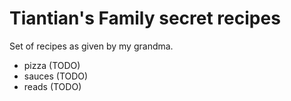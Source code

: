 # Tiantian's Family secret recipes

Set of recipes as given by my grandma.

- pizza (TODO)
- sauces (TODO)
- reads (TODO)